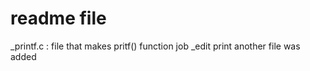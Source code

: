 # readme file
\_printf.c : file that makes pritf() function job
\_edit print 
another file was added

